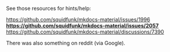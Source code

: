 See those resources for hints/help:

https://github.com/squidfunk/mkdocs-material/issues/1996  
**https://github.com/squidfunk/mkdocs-material/issues/2057**  
https://github.com/squidfunk/mkdocs-material/discussions/7390  

There was also something on reddit (via Google).
